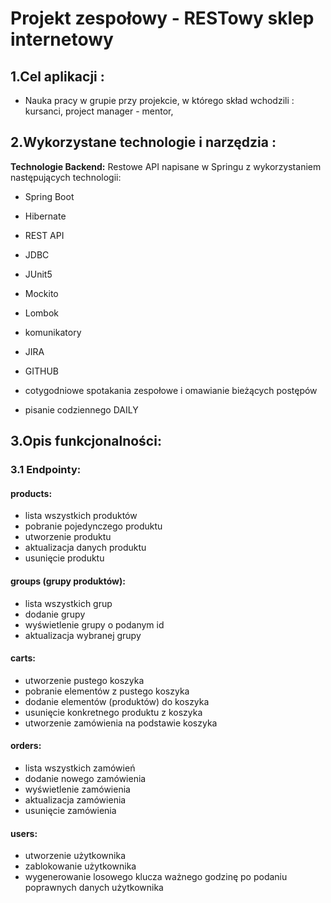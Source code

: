 #                              Projekt zespołowy - RESTowy sklep internetowy  


## 1.Cel aplikacji : 

- Nauka pracy w grupie przy projekcie, w którego skład wchodzili : kursanci, project manager - mentor, 


## 2.Wykorzystane technologie i narzędzia :

**Technologie Backend:**
Restowe API napisane w Springu z wykorzystaniem następujących technologii:
- Spring Boot 
- Hibernate
- REST API
- JDBC
- JUnit5
- Mockito
- Lombok

- komunikatory 
- JIRA
- GITHUB
- cotygodniowe spotakania zespołowe i omawianie bieżących postępów
- pisanie codziennego DAILY

## 3.Opis funkcjonalności:


### 3.1 Endpointy: 

#### products:
- lista wszystkich produktów
- pobranie pojedynczego produktu
- utworzenie produktu
- aktualizacja danych produktu
- usunięcie produktu
#### groups (grupy produktów):
- lista wszystkich grup
- dodanie grupy
- wyświetlenie grupy o podanym id
- aktualizacja wybranej grupy
#### carts:
- utworzenie pustego koszyka
- pobranie elementów z pustego koszyka
- dodanie elementów (produktów) do koszyka
- usunięcie konkretnego produktu z koszyka
- utworzenie zamówienia na podstawie koszyka
#### orders:
- lista wszystkich zamówień
- dodanie nowego zamówienia
- wyświetlenie zamówienia
- aktualizacja zamówienia
- usunięcie zamówienia
#### users:
- utworzenie użytkownika
- zablokowanie użytkownika
- wygenerowanie losowego klucza ważnego godzinę po podaniu poprawnych danych użytkownika


